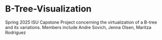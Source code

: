 # B-Tree-Visualization
Spring 2025 ISU Capstone Project concerning the virtualization of a B-tree and its variations. Members include Andre Sovich, Jenna Olsen, Maritza Rodriguez
